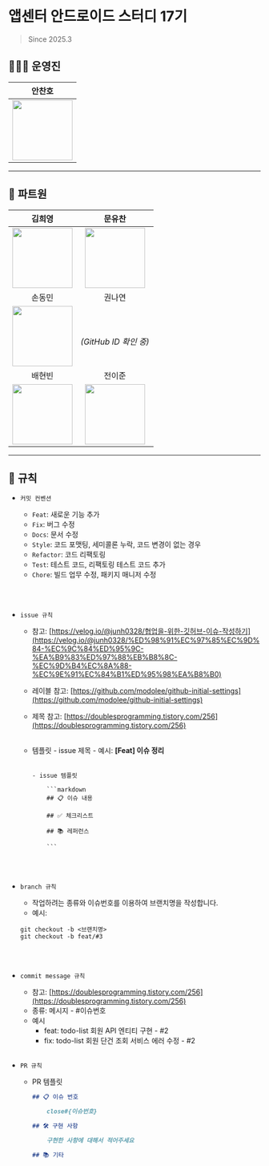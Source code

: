 # 앱센터 안드로이드 스터디 17기

> Since 2025.3

## 👩🏻‍💻 운영진

|                                                   **안찬호**                                                   |
| :------------------------------------------------------------------------------------------------------------: |
| <a href="https://github.com/ACH1002"><img src="https://avatars.githubusercontent.com/ACH1002" width="120"></a> |

---

## 👫 파트원

|                                                        김희영                                                        |                                                         문유찬                                                         |
| :------------------------------------------------------------------------------------------------------------------: | :--------------------------------------------------------------------------------------------------------------------: |
| <a href="https://github.com/heeyoungis"><img src="https://avatars.githubusercontent.com/heeyoungis" width="120"></a> | <a href="https://github.com/drachancode"><img src="https://avatars.githubusercontent.com/drachancode" width="120"></a> |
|                                                        손동민                                                        |                                                         권나연                                                         |
|   <a href="https://github.com/clapp111"><img src="https://avatars.githubusercontent.com/clapp111" width="120"></a>   |                                       <a href="#"></a><br>_(GitHub ID 확인 중)_                                        |
|                                                        배현빈                                                        |                                                         전이준                                                         |
|     <a href="https://github.com/boragu"><img src="https://avatars.githubusercontent.com/boragu" width="120"></a>     |  <a href="https://github.com/nyangtteok"><img src="https://avatars.githubusercontent.com/nyangtteok" width="120"></a>  |

---

## 📝 규칙

- `커밋 컨벤션`

  - `Feat`: 새로운 기능 추가
  - `Fix`: 버그 수정
  - `Docs`: 문서 수정
  - `Style`: 코드 포맷팅, 세미콜론 누락, 코드 변경이 없는 경우
  - `Refactor`: 코드 리팩토링
  - `Test`: 테스트 코드, 리팩토링 테스트 코드 추가
  - `Chore`: 빌드 업무 수정, 패키지 매니저 수정

  <br><br>

- `issue 규칙`

  - 참고: [https://velog.io/@junh0328/협업을-위한-깃허브-이슈-작성하기](https://velog.io/@junh0328/%ED%98%91%EC%97%85%EC%9D%84-%EC%9C%84%ED%95%9C-%EA%B9%83%ED%97%88%EB%B8%8C-%EC%9D%B4%EC%8A%88-%EC%9E%91%EC%84%B1%ED%95%98%EA%B8%B0)
  - 레이블 참고:
    [https://github.com/modolee/github-initial-settings](https://github.com/modolee/github-initial-settings)
  - 제목 참고: [https://doublesprogramming.tistory.com/256](https://doublesprogramming.tistory.com/256)
    <br><br>
  - 템플릿 - issue 제목 - 예시: **[Feat] 이슈 정리**
    <br><br>

        - issue 템플릿

            ```markdown
            ## 📋 이슈 내용

            ## ✅ 체크리스트

            ## 📚 레퍼런스

            ```

    <br><br>

- `branch 규칙`

  - 작업하려는 종류와 이슈번호를 이용하여 브랜치명을 작성합니다.
  - 예시:

  ```
  git checkout -b <브랜치명>
  git checkout -b feat/#3
  ```

  <br><br>

- `commit message 규칙`
  - 참고: [https://doublesprogramming.tistory.com/256](https://doublesprogramming.tistory.com/256)
  - 종류: 메시지 - #이슈번호
  - 예시
    - feat: todo-list 회원 API 엔티티 구현 - #2
    - fix: todo-list 회원 단건 조회 서비스 에러 수정 - #2
      <br><br>
- `PR 규칙`

  - PR 템플릿

    ```markdown
    ## 📋 이슈 번호

        close#{이슈번호}

    ## 🛠 구현 사항

        구현한 사항에 대해서 적어주세요

    ## 📚 기타
    ```
